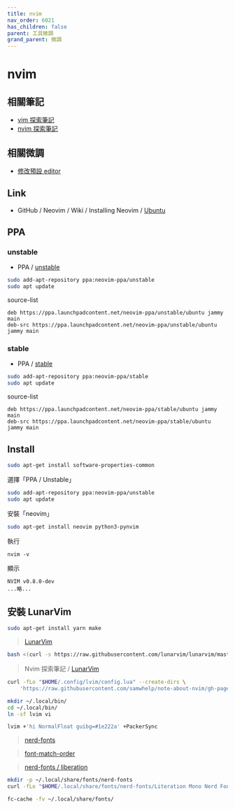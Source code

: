 ```yaml
---
title: nvim
nav_order: 6021
has_children: false
parent: 工具微調
grand_parent: 微調
---
```



# nvim

## 相關筆記

* [vim 探索筆記](https://samwhelp.github.io/note-about-vim/)
* [nvim 探索筆記](https://samwhelp.github.io/note-about-nvim/)


## 相關微調

* [修改預設 editor](https://samwhelp.github.io/note-about-ubuntu/read/adjustment/env/editor.html)


## Link

* GitHub / Neovim / Wiki / Installing Neovim / [Ubuntu](https://github.com/neovim/neovim/wiki/Installing-Neovim#ubuntu)


## PPA


### unstable

* PPA / [unstable](https://launchpad.net/~neovim-ppa/+archive/ubuntu/unstable)


``` sh
sudo add-apt-repository ppa:neovim-ppa/unstable
sudo apt update
```

source-list

```
deb https://ppa.launchpadcontent.net/neovim-ppa/unstable/ubuntu jammy main
deb-src https://ppa.launchpadcontent.net/neovim-ppa/unstable/ubuntu jammy main
```

### stable

* PPA / [stable](https://launchpad.net/~neovim-ppa/+archive/ubuntu/stable)


``` sh
sudo add-apt-repository ppa:neovim-ppa/stable
sudo apt update
```

source-list

```
deb https://ppa.launchpadcontent.net/neovim-ppa/stable/ubuntu jammy main
deb-src https://ppa.launchpadcontent.net/neovim-ppa/stable/ubuntu jammy main
```


## Install


``` sh
sudo apt-get install software-properties-common
```

選擇「PPA / Unstable」

``` sh
sudo add-apt-repository ppa:neovim-ppa/unstable
sudo apt update
```

安裝「neovim」

``` sh
sudo apt-get install neovim python3-pynvim
```

執行

```
nvim -v
```

顯示

```
NVIM v0.8.0-dev
...略...
```


## 安裝  LunarVim


``` sh
sudo apt-get install yarn make
```

> [LunarVim](https://github.com/LunarVim/LunarVim)

``` sh
bash <(curl -s https://raw.githubusercontent.com/lunarvim/lunarvim/master/utils/installer/install.sh)
```


> Nvim 探索筆記 / [LunarVim](https://samwhelp.github.io/note-about-nvim/read/case/lunarvim.html)


``` sh
curl -fLo "$HOME/.config/lvim/config.lua" --create-dirs \
	'https://raw.githubusercontent.com/samwhelp/note-about-nvim/gh-pages/_demo/lua/case/lunarvim/config/lvim/config.lua'
```


``` sh
mkdir ~/.local/bin/
cd ~/.local/bin/
ln -sf lvim vi
```

``` sh
lvim +'hi NormalFloat guibg=#1e222a' +PackerSync
```


> [nerd-fonts](https://github.com/ryanoasis/nerd-fonts)

> [font-match-order](https://github.com/samwhelp/note-about-ubuntu/tree/gh-pages/_demo/adjustment/env/font-setting/font-match-order)

> [nerd-fonts / liberation](https://samwhelp.github.io/note-about-ubuntu/read/adjustment/env/font.html#nerd-fonts--liberation-literation-mono-nerd-font)

``` sh
mkdir -p ~/.local/share/fonts/nerd-fonts
curl -fLo "$HOME/.local/share/fonts/nerd-fonts/Literation Mono Nerd Font Complete.ttf" 'https://github.com/ryanoasis/nerd-fonts/raw/master/patched-fonts/LiberationMono/complete/Literation%20Mono%20Nerd%20Font%20Complete.ttf'

```

``` sh
fc-cache -fv ~/.local/share/fonts/
```
